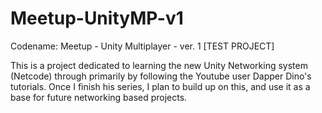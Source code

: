 # Meetup-UnityMP-v1
 Codename: Meetup - Unity Multiplayer - ver. 1 [TEST PROJECT]

This is a project dedicated to learning the new Unity Networking system (Netcode) through primarily by following the Youtube user Dapper Dino's tutorials. Once I finish his series, I plan to build up on this, and use it as a base for future networking based projects.
